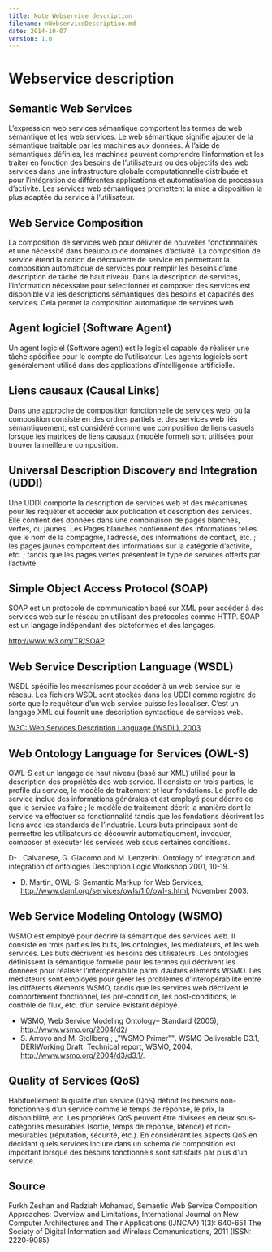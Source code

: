 ```yaml
---
title: Note Webservice description
filename: nWebserviceDescription.md
date: 2014-10-07
version: 1.0
---
```


# Webservice description

## Semantic Web Services

L’expression web services sémantique comportent les termes de web sémantique et les web services. Le web sémantique signifie ajouter de la sémantique traitable par les machines aux données. À l’aide de sémantiques définies, les machines peuvent comprendre l’information et les traiter en fonction des besoins de l’utilisateurs ou des objectifs des web services dans une infrastructure globale computationnelle distribuée et pour l’intégration de différentes applications et automatisation de processus d’activité. Les services web sémantiques promettent la mise à disposition la plus adaptée du service à l’utilisateur.

## Web Service Composition

La composition de services web pour délivrer de nouvelles fonctionnalités et une nécessité dans beaucoup de domaines d’activité. La composition de service étend la notion de découverte de service en permettant la composition automatique de services pour remplir les besoins d’une description de tâche de haut niveau. Dans la description de services, l’information nécessaire pour sélectionner et composer des services est disponible via les descriptions sémantiques des besoins et capacités des services. Cela permet la composition automatique de services web.

## Agent logiciel (Software Agent)

Un agent logiciel (Software agent) est le logiciel capable de réaliser une tâche spécifiée pour le compte de l’utilisateur. Les agents logiciels sont généralement utilisé dans des applications d’intelligence artificielle.

## Liens causaux (Causal Links)

Dans une approche de composition fonctionnelle de services web, où la composition consiste en des ordres partiels et des services web liés sémantiquement, est considéré comme une composition de liens casuels lorsque les matrices de liens causaux (modèle formel) sont utilisées pour trouver la meilleure composition.


## Universal Description Discovery and Integration (UDDI)

Une UDDI comporte la description de services web et des mécanismes pour les
requêter et accéder aux publication et description des services. Elle contient des données dans une combinaison de pages blanches, vertes, ou jaunes. Les Pages blanches contiennent des informations telles que le nom de la compagnie, l’adresse, des informations de contact, etc. ; les pages jaunes comportent des informations sur la catégorie d’activité, etc. ; tandis que les pages vertes présentent le type de services offerts par l’activité.

## Simple Object Access Protocol (SOAP)

SOAP est un protocole de communication basé sur XML pour accéder à des services web sur le réseau en utilisant des protocoles comme HTTP. SOAP est un langage indépendant des plateformes et des langages.

http://www.w3.org/TR/SOAP

## Web Service Description Language (WSDL)

WSDL spécifie les mécanismes pour accéder à un web service sur le réseau. Les fichiers WSDL sont stockés dans les UDDI comme registre de sorte que le requêteur d’un web service puisse les localiser. C’est un langage XML qui fournit une description syntactique de services web.

[W3C: Web Services Description Language (WSDL), 2003](http://www.w3.org/TR/wsdl)

## Web Ontology Language for Services (OWL-S)

OWL-S est un langage de haut niveau (basé sur XML) utilisé pour la description des propriétés des web service. Il consiste en trois parties, le profile du service, le modèle de traitement et leur fondations. Le profile de service inclue des informations générales et est employé pour décrire ce que le service va faire ; le modèle de traitement décrit la manière dont le service va effectuer sa fonctionnalité tandis que les fondations décrivent les liens avec les standards de l’industrie. Leurs buts principaux sont de permettre les utilisateurs de découvrir automatiquement, invoquer, composer et exécuter les services web sous certaines conditions.

D- . Calvanese, G. Giacomo and M. Lenzerini. Ontology of integration and integration of ontologies Description Logic Workshop 2001, 10-19.
- D. Martin, OWL-S: Semantic Markup for Web Services, http://www.daml.org/services/owls/1.0/owl-s.html, November 2003.

## Web Service Modeling Ontology (WSMO)

WSMO est employé pour décrire la sémantique des services web. Il consiste en trois parties les buts, les ontologies, les médiateurs, et les web services. Les buts décrivent les besoins des utilisateurs. Les ontologies définissent la sémantique formelle pour les termes qui décrivent les données pour réaliser l’interopérabilité parmi d’autres éléments WSMO. Les médiateurs sont employés pour gérer les problèmes d’interopérabilité entre les différents élements WSMO, tandis que les services web décrivent le comportement fonctionnel, les pré-condition, les post-conditions, le contrôle de flux, etc. d’un service existant déployé.

- WSMO, Web Service Modeling Ontology– Standard (2005), http://www.wsmo.org/2004/d2/
- S. Arroyo and M. Stollberg ; „‟WSMO Primer‟‟. WSMO Deliverable D3.1, DERIWorking Draft. Technical report, WSMO, 2004. http://www.wsmo.org/2004/d3/d3.1/.

## Quality of Services (QoS)

Habituellement la qualité d’un service (QoS) définit les besoins non-fonctionnels d’un service comme le temps de réponse, le prix, la disponibilité, etc. Les propriétés QoS  peuvent être divisées en deux sous-catégories mesurables (sortie, temps de réponse, latence) et non-mesurables (réputation, sécurité, etc.). En considérant les aspects QoS en décidant quels services inclure dans un schéma de composition est important lorsque des besoins fonctionnels sont satisfaits par plus d’un service.


## Source

Furkh Zeshan and Radziah Mohamad, Semantic Web Service Composition
Approaches: Overview and Limitations, International Journal on New
Computer Architectures and Their Applications (IJNCAA) 1(3): 640-651
The Society of Digital Information and Wireless Communications, 2011
(ISSN: 2220-9085)
